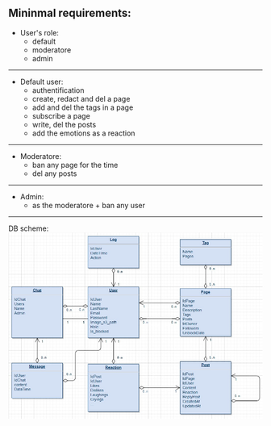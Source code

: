 ## Mininmal requirements:
* User's role:
  * default
  * moderatore
  * admin
---
* Default user:
  * authentification
  * create, redact and del a page
  * add and del the tags in a page
  * subscribe a page
  * write, del the posts
  * add the emotions as a reaction
---
* Moderatore:
  * ban any page for the time
  * del any posts
---
* Admin:
  * as the moderatore + ban any user

---
DB scheme:
![alt text](pictures/diagram.png)

